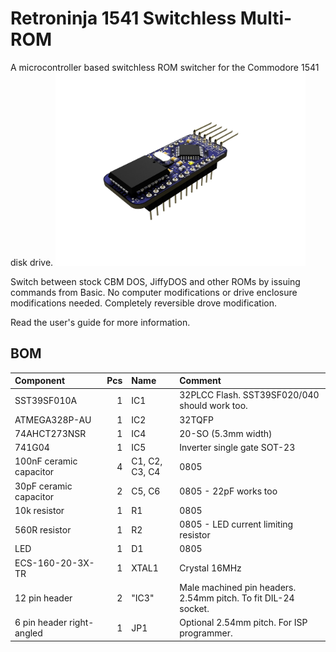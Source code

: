 # Retroninja 1541 Switchless Multi-ROM
A microcontroller based switchless ROM switcher for the Commodore 1541 disk drive.
<img src="rev1.1\images\render-top.png" alt="Render top" width="400"/><br/>

Switch between stock CBM DOS, JiffyDOS and other ROMs by issuing commands from Basic.
No computer modifications or drive enclosure modifications needed. Completely reversible drove modification.

Read the user's guide for more information.

## BOM
 |Component|Pcs |Name|Comment|
 |:--------|---:|:---|:------|
 | SST39SF010A | 1 | IC1 | 32PLCC Flash. SST39SF020/040 should work too.|
 | ATMEGA328P-AU | 1 | IC2 | 32TQFP |
 | 74AHCT273NSR | 1 | IC4 | 20-SO (5.3mm width) |
 | 741G04 | 1 | IC5 | Inverter single gate SOT-23 |
 | 100nF ceramic capacitor | 4 | C1, C2, C3, C4 | 0805 |
 | 30pF ceramic capacitor | 2 | C5, C6 | 0805 - 22pF works too |
 | 10k resistor | 1 | R1 | 0805 |
 | 560R resistor | 1 | R2 | 0805 - LED current limiting resistor|
 | LED | 1 | D1 | 0805 |
 | ECS-160-20-3X-TR | 1 | XTAL1 | Crystal 16MHz |
 | 12 pin header | 2 | "IC3" | Male machined pin headers. 2.54mm pitch. To fit DIL-24 socket. |
 | 6 pin header right-angled | 1 | JP1 | Optional 2.54mm pitch. For ISP programmer. |
 

